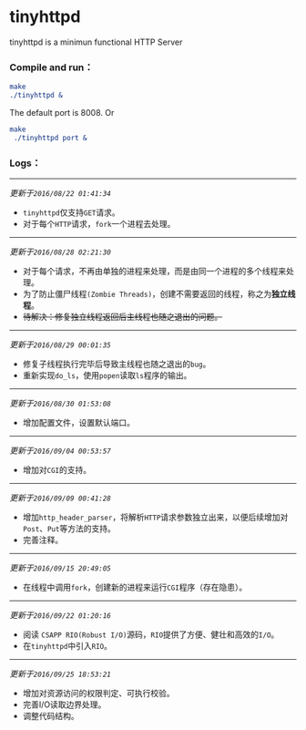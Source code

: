 # tinyhttpd


tinyhttpd is a minimun functional HTTP Server

### Compile and run：

```cmake
make
./tinyhttpd &
```
The default port is 8008.
Or
```cmake
make
 ./tinyhttpd port &
```

### Logs：

----------

*更新于`2016/08/22 01:41:34`*

* `tinyhttpd`仅支持`GET`请求。
* 对于每个`HTTP`请求，`fork`一个进程去处理。

-------
*更新于`2016/08/28 02:21:30`*

* 对于每个请求，不再由单独的进程来处理，而是由同一个进程的多个线程来处理。
* 为了防止僵尸线程`(Zombie Threads)`，创建不需要返回的线程，称之为**独立线程**。
* ~~待解决：修复独立线程返回后主线程也随之退出的问题。~~

---------------

*更新于`2016/08/29 00:01:35`*

* 修复子线程执行完毕后导致主线程也随之退出的`bug`。
* 重新实现`do_ls`，使用`popen`读取`ls`程序的输出。

--------------

*更新于`2016/08/30 01:53:08`*

* 增加配置文件，设置默认端口。

-------------

*更新于`2016/09/04 00:53:57`*

* 增加对`CGI`的支持。

------------

*更新于`2016/09/09 00:41:28`*

* 增加`http_header_parser`，将解析`HTTP`请求参数独立出来，以便后续增加对`Post`、`Put`等方法的支持。
* 完善注释。

------------

*更新于`2016/09/15 20:49:05`*

* 在线程中调用`fork`，创建新的进程来运行`CGI`程序（存在隐患）。

-------------

*更新于`2016/09/22 01:20:16`*

* 阅读 `CSAPP RIO(Robust I/O)`源码，`RIO`提供了方便、健壮和高效的`I/O`。
* 在`tinyhttpd`中引入`RIO`。

------------

*更新于`2016/09/25 18:53:21`*

* 增加对资源访问的权限判定、可执行校验。
* 完善I/O读取边界处理。
* 调整代码结构。

